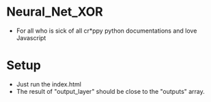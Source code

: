 # Neural_Net_XOR
+ For all who is sick of all cr*ppy python documentations and love Javascript

# Setup
+ Just run the index.html
+ The result of "output_layer" should be close to the "outputs" array.
